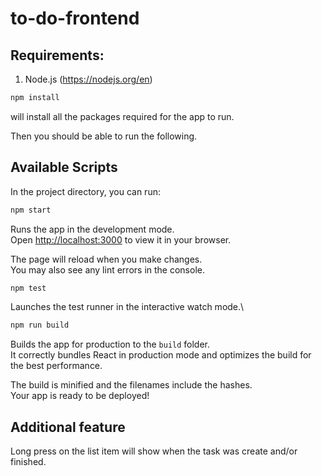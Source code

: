 # to-do-frontend

## Requirements:

1. Node.js (https://nodejs.org/en)

```bash
npm install
```
will install all the packages required for the app to run.

Then you should be able to run the following.

## Available Scripts

In the project directory, you can run:

```bash
npm start
````

Runs the app in the development mode.\
Open [http://localhost:3000](http://localhost:3000) to view it in your browser.

The page will reload when you make changes.\
You may also see any lint errors in the console.

```bash
npm test
```

Launches the test runner in the interactive watch mode.\

```bash
npm run build
```

Builds the app for production to the `build` folder.\
It correctly bundles React in production mode and optimizes the build for the best performance.

The build is minified and the filenames include the hashes.\
Your app is ready to be deployed!


## Additional feature

Long press on the list item will show when the task was create and/or finished.
